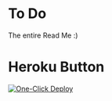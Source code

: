 # To Do

The entire Read Me :) 

# Heroku Button

[![One-Click Deploy](https://www.herokucdn.com/deploy/button.svg)](https://heroku.com/deploy)
